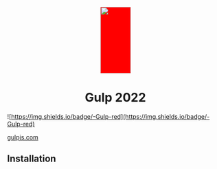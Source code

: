 <p align="center">
   <img height="155" width="71" style="background-color: #f00; border-radius: 3px" src="https://gulpjs.com/img/gulp-white-logo.svg">
   <h1 align="center">Gulp 2022</h1>
</p>

![https://img.shields.io/badge/-Gulp-red](https://img.shields.io/badge/-Gulp-red)

[gulpjs.com](https://gulpjs.com)

## Installation